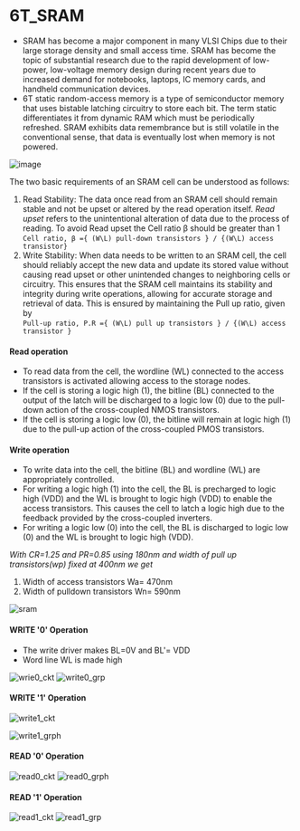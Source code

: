 # 6T_SRAM

* SRAM has become a major component in many VLSI Chips due to their large storage density and small access time. SRAM has become the topic of substantial research due to the rapid development of low-power, low-voltage memory design during recent years due to increased demand for notebooks, laptops, IC memory cards, and handheld communication devices.
* 6T static random-access memory is a type of semiconductor memory that uses bistable latching circuitry to store each bit. The term static differentiates it from dynamic RAM which must be periodically refreshed. SRAM exhibits data remembrance but is still volatile in the conventional sense, that data is eventually lost when memory is not powered. 

![image](https://github.com/ani171/6T_SRAM/assets/97838595/a859c0d6-9465-4757-a292-26e9422d3f0b)

The two basic requirements of an SRAM cell can be understood as follows:
1. Read Stability: The data once read from an SRAM cell should remain stable and not be upset or altered by the read operation itself. *Read upset* refers to the unintentional alteration of data due to the process of reading. To avoid Read upset the Cell ratio β should be greater than 1 <br> 
``` Cell ratio, β ={ (W\L) pull-down transistors } / {(W\L) access transistor} ```
2. Write Stability: When data needs to be written to an SRAM cell, the cell should reliably accept the new data and update its stored value without causing read upset or other unintended changes to neighboring cells or circuitry. This ensures that the SRAM cell maintains its stability and integrity during write operations, allowing for accurate storage and retrieval of data. This is ensured by maintaining the Pull up ratio, given by <br>
```Pull-up ratio, P.R ={ (W\L) pull up transistors } / {(W\L) access transistor } ```

#### Read operation
* To read data from the cell, the wordline (WL) connected to the access transistors is activated allowing access to the storage nodes.
* If the cell is storing a logic high (1), the bitline (BL) connected to the output of the latch will be discharged to a logic low (0) due to the pull-down action of the cross-coupled NMOS transistors.
* If the cell is storing a logic low (0), the bitline will remain at logic high (1) due to the pull-up action of the cross-coupled PMOS transistors.

#### Write operation
* To write data into the cell, the bitline (BL) and wordline (WL) are appropriately controlled.
* For writing a logic high (1) into the cell, the BL is precharged to logic high (VDD) and the WL is brought to logic high (VDD) to enable the access transistors. This causes the cell to latch a logic high due to the feedback provided by the cross-coupled inverters.
* For writing a logic low (0) into the cell, the BL is discharged to logic low (0) and the WL is brought to logic high (VDD).

*With CR=1.25 and PR=0.85 using 180nm and width of pull up transistors(wp) fixed at 400nm we get*
1. Width of access transistors Wa= 470nm
2. Width of pulldown transistors Wn= 590nm

![sram](https://github.com/ani171/6T_SRAM/assets/97838595/4ce4188a-5392-4469-80a5-e8e4996d6952)

#### WRITE '0' Operation
* The write driver makes BL=0V and BL'= VDD
* Word line WL is made high

![wrie0_ckt](https://github.com/ani171/6T_SRAM/assets/97838595/855d0ea6-2893-4296-9242-ccf049b7ef06)
![write0_grp](https://github.com/ani171/6T_SRAM/assets/97838595/f8abf407-0b52-4b1d-a6df-5903cc974dfe)


#### WRITE '1' Operation
![write1_ckt](https://github.com/ani171/6T_SRAM/assets/97838595/18d6f70d-b7cc-4bf7-9848-7b6cf3c87529)

![write1_grph](https://github.com/ani171/6T_SRAM/assets/97838595/537f7e2c-05f3-4729-a61a-8f6df186ffd8)


#### READ '0' Operation
![read0_ckt](https://github.com/ani171/6T_SRAM/assets/97838595/7b1c5840-49f5-4023-a3d2-1ab6a572aff4)
![read0_grph](https://github.com/ani171/6T_SRAM/assets/97838595/c9602683-0414-4a32-83f5-e9ac9df390af)


#### READ '1' Operation
![read1_ckt](https://github.com/ani171/6T_SRAM/assets/97838595/709a0593-f62b-49c2-935d-a37b161d9cc2)
![read1_grp](https://github.com/ani171/6T_SRAM/assets/97838595/e7b3e763-ff21-44a5-829c-ac2f5be668c4)
